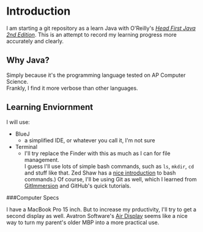 Introduction
============
I am starting a git repository as a learn Java with O'Reilly's _[Head First Java 2nd Edition](http://www.someamazonlink.com)_. This is an attempt to record my learning progress more accurately and clearly.

Why Java?
---------
Simply because it's the programming language tested on AP Computer Science.  
Frankly, I find it more verbose than other languages.

Learning Enviornment
--------------------

I will use:  

* BlueJ
	* a simplified IDE, or whatever you call it, I'm not sure
* Terminal
	* I'll try replace the Finder with this as much as I can for file management.  
	I guess I'll use lots of simple bash commands, such as `ls`, `mkdir`, `cd` and stuff like that. Zed Shaw has a [nice introduction](http://www.learncodethehardway.org/) to bash commands.) Of course, I'll be using Git as well, which I learned from [GitImmersion](http://www.gitimmersion.com/) and GitHub's quick tutorials.

###Computer Specs

I have a MacBook Pro 15 inch. But to increase my prductivity, I'll try to get a second display as well. Avatron Software's [Air Display](http://avatron.com/) seems like a nice way to turn my parent's older MBP into a more practical use.